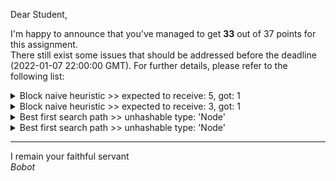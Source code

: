 Dear Student,

I'm happy to announce that you've managed to get **33** out of 37 points for this assignment.\
There still exist some issues that should be addressed before the deadline (2022-01-07 22:00:00 GMT). For further details, please refer to the following list:

<details><summary>Block naive heuristic &gt;&gt; expected to receive: 5, got: 1</summary></details>
<details><summary>Block naive heuristic &gt;&gt; expected to receive: 3, got: 1</summary></details>
<details><summary>Best first search path &gt;&gt; unhashable type: &#x27;Node&#x27;</summary></details>
<details><summary>Best first search path &gt;&gt; unhashable type: &#x27;Node&#x27;</summary></details>

-----------
I remain your faithful servant\
_Bobot_